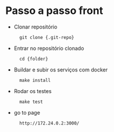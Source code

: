 # Passo a passo front

- Clonar repositório
  >
        git clone {.git-repo}


- Entrar no repositório clonado
  >
        cd {folder}


- Buildar e subir os serviços com docker
  >
        make install

- Rodar os testes
  >
        make test

- go to page
  >
        http://172.24.0.2:3000/

        
